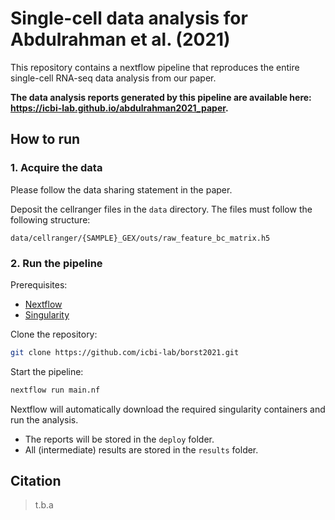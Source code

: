 # Single-cell data analysis for Abdulrahman et al. (2021)

This repository contains a nextflow pipeline that reproduces
the entire single-cell RNA-seq data analysis from our paper.

**The data analysis reports generated by this pipeline are
available here: https://icbi-lab.github.io/abdulrahman2021_paper.**

## How to run

### 1. Acquire the data
<!-- TODO: the data should finally become available (zenodo?) -->
Please follow the data sharing statement in the paper.

Deposit the cellranger files in the `data` directory. The files must follow the following
structure:

```console
data/cellranger/{SAMPLE}_GEX/outs/raw_feature_bc_matrix.h5
```

### 2. Run the pipeline

Prerequisites:
 * [Nextflow](https://www.nextflow.io/)
 * [Singularity](https://sylabs.io/guides/3.7/user-guide/)

Clone the repository:
```bash
git clone https://github.com/icbi-lab/borst2021.git
```

Start the pipeline:
```bash
nextflow run main.nf
```

Nextflow will automatically download the required singularity containers 
and run the analysis.

 * The reports will be stored in the `deploy` folder.
 * All (intermediate) results are stored in the `results` folder.


## Citation

> t.b.a 

